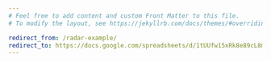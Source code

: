 ```yaml
---
# Feel free to add content and custom Front Matter to this file.
# To modify the layout, see https://jekyllrb.com/docs/themes/#overriding-theme-defaults

redirect_from: /radar-example/
redirect_to: https://docs.google.com/spreadsheets/d/1tUUfw15xRk8e89cL8mLrZnD4EVTrVWI6I-G8wMCnjAE/edit?gid=621491407#gid=621491407
---
```

